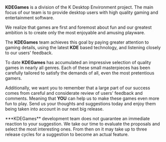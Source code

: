 **KDEGames** is a division of the K Desktop Environment project. The main focus of our team is to provide desktop users with high quality gaming and entertainment software.

We realize that games are first and foremost about fun and our greatest ambition is to create only the most enjoyable and amusing playware.

The **KDEGames** team achieves this goal by paying greater attention to gaming details, using the latest **KDE** based technology, and listening closely to our users' feedback.

To date **KDEGames** has accumulated an impressive selection of quality games in nearly all genres. Each of these small masterpieces has been carefully tailored to satisfy the demands of all, even the most pretentious gamers.

Additionally, we want you to remember that a large part of our success comes from careful and considerate review of users' feedback and comments. Meaning that **YOU** can help us to make these games even more fun to play. Send us your thoughts and suggestions today and enjoy them being taken into account in our next big release.

<div id="disclaimer" markdown="1">***KDEGames** development team does not guarantee an immediate reaction to your suggestion. We take our time to evaluate the proposals and select the most interesting ones. From then on it may take up to three release cycles for a suggestion to become an actual feature.</div>